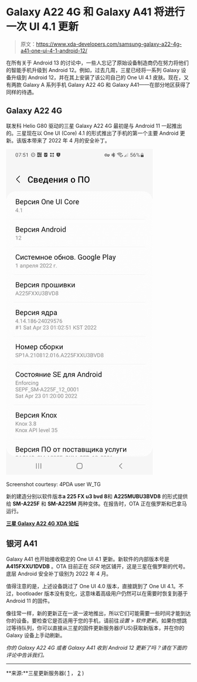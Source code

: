# Galaxy A22 4G 和 Galaxy A41 将进行一次 UI 4.1 更新

> 原文：<https://www.xda-developers.com/samsung-galaxy-a22-4g-a41-one-ui-4-1-android-12/>

在所有关于 Android 13 的讨论中，一些人忘记了原始设备制造商仍在努力将他们的智能手机升级到 Android 12。例如，过去几周，三星已经将一系列 Galaxy 设备升级到 Android 12，并在其上安装了该公司自己的 One UI 4.1 皮肤。现在，又有两款 Galaxy A 系列手机 Galaxy A22 4G 和 Galaxy A41——在部分地区获得了同样的待遇。

## Galaxy A22 4G

联发科 Helio G80 驱动的三星 Galaxy A22 4G 最初是与 Android 11 一起推出的。三星现在以 One UI (Core) 4.1 的形式推出了手机的第一个主要 Android 更新。该版本带来了 2022 年 4 月的安全补丁。

 <picture>![Samsung Galaxy A22 4G One UI Core 4.1](img/8d6245d260963070830f2cdfef9d4f5f.png)</picture> 

Screenshot courtesy: 4PDA user W_TG

新的建造分别以软件版本**a 225 FX u3 bvd 8**和 **A225MUBU3BVD8** 的形式提供给 **SM-A225F** 和 **SM-A225M** 两种变体。在报告时，OTA 正在俄罗斯和巴拿马运行。

**[三星 Galaxy A22 4G XDA 论坛](https://forum.xda-developers.com/f/samsung-galaxy-a22-4g.12333/)**

## 银河 A41

Galaxy A41 也开始接收稳定的 One UI 4.1 更新。新软件的内部版本号是 **A415FXXU1DVDB** 。OTA 目前正在 *SER* 地区铺开，这是三星在俄罗斯的代号。底层 Android 安全补丁级别为 2022 年 4 月。

值得注意的是，上述设备跳过了 One UI 4.0 版本，直接跳到了 One UI 4.1。不过，bootloader 版本没有变化，这意味着高级用户仍然可以在需要时恢复到基于 Android 11 的固件。

像往常一样，新的更新正在一波一波地推出，所以它们可能需要一些时间才能到达你的设备。要检查它是否适用于您的手机，请前往*设置* > *软件更新*。如果你想跳过等待队列，你可以直接从三星的固件更新服务器(FUS)获取新版本，并在你的 Galaxy 设备上手动刷新。

*你的 Galaxy A22 4G 或者 Galaxy A41 收到 Android 12 更新了吗？请在下面的评论中告诉我们。*

* * *

**来源:**三星更新服务器( [1](https://doc.samsungmobile.com/SM-A225F/SER/doc.html) ， [2](https://doc.samsungmobile.com/SM-A415F/SER/doc.html) )